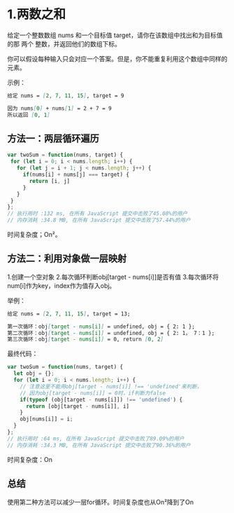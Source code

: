 # 1.两数之和
给定一个整数数组 nums 和一个目标值 target，请你在该数组中找出和为目标值的那 两个 整数，并返回他们的数组下标。

你可以假设每种输入只会对应一个答案。但是，你不能重复利用这个数组中同样的元素。  

示例：
```md
给定 nums = [2, 7, 11, 15], target = 9

因为 nums[0] + nums[1] = 2 + 7 = 9
所以返回 [0, 1]
```


## 方法一：两层循环遍历
```js
var twoSum = function(nums, target) {
 for (let i = 0; i < nums.length; i++) {
   for (let j = i + 1; j < nums.length; j++) {
     if(nums[i] + nums[j] === target) {
       return [i, j]
     }
   }
 }
};
// 执行用时 :132 ms, 在所有 JavaScript 提交中击败了45.08%的用户
// 内存消耗 :34.8 MB, 在所有 JavaScript 提交中击败了57.44%的用户
```
时间复杂度；On²。  

## 方法二：利用对象做一层映射
1.创建一个空对象
2.每次循环判断obj[target - nums[i]]是否有值
3.每次循环将num[i]作为key，index作为值存入obj。  

举例：
```md
给定 nums = [2, 7, 11, 15], target = 13;

第一次循环：obj[target - nums[i]] = undefined, obj = { 2: 1 };
第二次循环：obj[target - nums[i]] = undefined, obj = { 2: 1， 7：1 };
第三次循环：obj[target - nums[i]] = 0, return [0, 2]

```

最终代码：
```js
var twoSum = function(nums, target) {
  let obj = {};
  for (let i = 0; i < nums.length; i++) {
    // 注意这里不能用obj[target - nums[i]] !== 'undefined'来判断，
    // 因为obj[target - nums[i]] = 0时，if判断为false
    if(typeof (obj[target - nums[i]]) !== 'undefined') {
      return [obj[target - nums[i]], i]
    }
    obj[nums[i]] = i;
  }
};
// 执行用时 :64 ms, 在所有 JavaScript 提交中击败了89.09%的用户
// 内存消耗 :34.3 MB, 在所有 JavaScript 提交中击败了90.36%的用户
```
时间复杂度：On

## 总结
使用第二种方法可以减少一层for循环。时间复杂度也从On²降到了On
